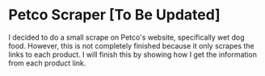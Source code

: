 # Petco Scraper [To Be Updated]

<p>I decided to do a small scrape on Petco's website, specifically wet dog food. However, this is not completely finished because it only scrapes the links to each product. I will finish this by showing how I get the information from each product link. </p>
